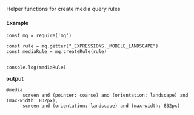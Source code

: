 Helper functions for create media query rules

#### Example

```
const mq = require('mq')

const rule = mq.getter("_EXPRESSIONS._MOBILE_LANDSCAPE")
const mediaRule = mq.createRule(rule)


console.log(mediaRule)
```

**output**

```
@media
      screen and (pointer: coarse) and (orientation: landscape) and (max-width: 832px),
      screen and (orientation: landscape) and (max-width: 832px)
```
